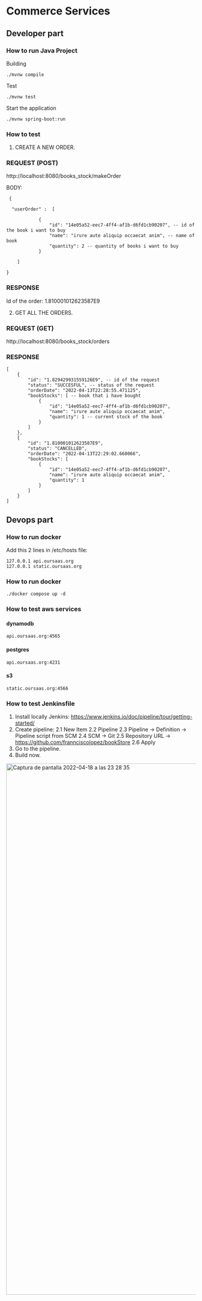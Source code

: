 # Commerce Services

## Developer part
### How to run Java Project

Building
```shell
./mvnw compile
```

Test
```shell
./mvnw test
```

Start the application

```shell
./mvnw spring-boot:run
```

### How to test

1. CREATE A NEW ORDER.

### REQUEST (POST)

http://localhost:8080/books_stock/makeOrder

BODY:

```
 {

  "userOrder" :  [

            {
                "id": "14e05a52-eec7-4ff4-af1b-d6fd1cb90207", -- id of the book i want to buy
                "name": "irure aute aliquip occaecat anim", -- name of book
                "quantity": 2 -- quantity of books i want to buy
            }

    ]

}
```

### RESPONSE 

Id of the order: 1.810001012623587E9


2. GET ALL THE ORDERS.

### REQUEST (GET)

http://localhost:8080/books_stock/orders

### RESPONSE 
```
[
    {
        "id": "1.829429931559126E9", -- id of the request 
        "status": "SUCCESFUL", -- status of the request
        "orderDate": "2022-04-13T22:28:55.471125", 
        "bookStocks": [ -- book that i have bought
            {
                "id": "14e05a52-eec7-4ff4-af1b-d6fd1cb90207",
                "name": "irure aute aliquip occaecat anim",
                "quantity": 1 -- current stock of the book 
            }
        ]
    },
    {
        "id": "1.810001012623587E9",
        "status": "CANCELLED",
        "orderDate": "2022-04-13T22:29:02.660066",
        "bookStocks": [
            {
                "id": "14e05a52-eec7-4ff4-af1b-d6fd1cb90207",
                "name": "irure aute aliquip occaecat anim",
                "quantity": 1
            }
        ]
    }
]

```
## Devops part

### How to run docker

Add this 2 lines in /etc/hosts file:
```
127.0.0.1 api.oursaas.org
127.0.0.1 static.oursaas.org
```
### How to run docker

```shell
./docker compose up -d
```

### How to test aws services

#### dynamodb
```
api.oursaas.org:4565
```

#### postgres
```
api.oursaas.org:4231
```
#### s3
```
static.oursaas.org:4566
```
### How to test Jenkinsfile

1. Install locally Jenkins: https://www.jenkins.io/doc/pipeline/tour/getting-started/
2. Create pipeline:
     2.1 New Item
     2.2 Pipeline
     2.3 Pipeline -> Definition -> Pipeline script from SCM
     2.4 SCM -> Git
     2.5 Repository URL -> https://github.com/frannciscolopez/bookStore
     2.6 Apply
3. Go to the pipeline.
4. Build now.
<img width="1410" alt="Captura de pantalla 2022-04-18 a las 23 28 35" src="https://user-images.githubusercontent.com/22669529/163884517-230845ee-a55d-4ac2-8475-63200bcb07e7.png">



